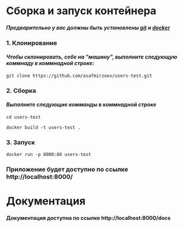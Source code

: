 # Сборка и запуск контейнера

#### *Предварительно у вас должны быть установлены [git](https://git-scm.com/downloads) и [docker](https://www.docker.com/products/docker-desktop/)*

### 1. Клонирование
#### *Чтобы склонировать, себе на "машину", выполните следующую коммнаду в коммнадной строке:*
```
git clone https://github.com/asafmirzoev/users-test.git
```


### 2. Сборка
#### *Выполните следующие комманды в коммнадной строке*
```
cd users-test
```

```
docker build -t users-test .
```

### 3. Запуск
```
docker run -p 8000:80 users-test
```

### Приложение будет доступно по ссылке http://localhost:8000/


# Документация

#### Документация доступна по ссылке http://localhost:8000/docs

